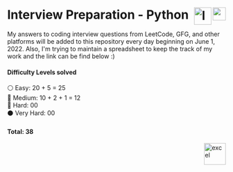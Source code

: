 # Interview Preparation - Python <img align="right" src="https://user-images.githubusercontent.com/96699659/179077556-705d4d17-89b4-42c9-b529-3c07a0c20e40.jpeg" alt="gfg" width="30" height="30" /><img align="right" src="https://user-images.githubusercontent.com/96699659/179077572-d4565c15-7ef5-4fd0-b57f-4c377f7c8b64.png" alt="leetcode" width="40" height="40" />

My answers to coding interview questions from LeetCode, GFG, and other platforms will be added to this repository every day beginning on June 1, 2022. 
Also, I'm trying to maintain a spreadsheet to keep the track of my work and the link can be find below :) 

#### Difficulty Levels solved </br>

⚪ Easy: 20 + 5 = 25 </br>
🔵 Medium: 10 + 2 + 1 = 12 </br>
🔴 Hard: 00  </br>
⚫ Very Hard: 00  </br>

#### Total: 38
<div align="">
<a href="https://docs.google.com/spreadsheets/d/1o4IQU2hxFrPdiGg-rlzuqP1OvgqP6gqRE3FR_ISn4vk/edit?usp=sharing"><img align="right" src="https://user-images.githubusercontent.com/96699659/179076773-c698e1c3-a21b-4b02-abe1-66b3707cbd1b.png" alt="excel" width="50" height="50"></a>
</div>
